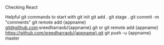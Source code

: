 Checking React

Helpful git commands to start with
git init
git add .
git stage .
git commit -m "comments"
git remote add {appname} git@github.com:sreedharraob/{appname}.git
or
git remote add {appname} https://github.com/sreedharraob/{appname}.git
git push -u {appname} master